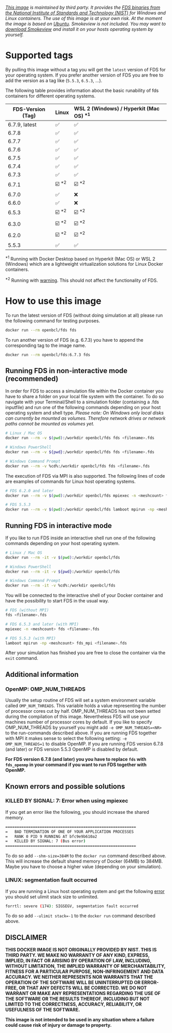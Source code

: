 *[This image](https://hub.docker.com/r/openbcl/fds) is maintained by third party. It provides the [FDS binaries from the National Institute of Standards and Technology (NIST)](https://pages.nist.gov/fds-smv/) for Windows and Linux containers. The use of this image is at your own risk. At the moment the image is based on [Ubuntu](https://hub.docker.com/_/ubuntu). Smokeview is not included. You may want to [download Smokeview](https://pages.nist.gov/fds-smv/downloads.html) and install it on your hosts operating system by yourself.*

# Supported tags
By pulling this image without a tag you will get the `latest` version of FDS for your operating system. If you prefer another version of FDS you are free to add the version as a tag like (`5.5.3`, `6.5.3`, ...).

The following table provides information about the basic runability of fds containers for different operating systems.

| FDS-Version (Tag)   | Linux                | WSL 2 (Windows) / Hyperkit (Mac OS) <sup>\*1</sup>  |
| ------------------- | :------------------- | :-------------------------------------------------- |
| 6.7.9, latest       | ✅                   | ✅                                                 |
| 6.7.8               | ✅                   | ✅                                                 |
| 6.7.7               | ✅                   | ✅                                                 |
| 6.7.6               | ✅                   | ✅                                                 |
| 6.7.5               | ✅                   | ✅                                                 |
| 6.7.4               | ✅                   | ✅                                                 |
| 6.7.3               | ✅                   | ✅                                                 |
| 6.7.1               | ☑️ <sup>\*2</sup>    | ☑️ <sup>\*2</sup>                                  |
| 6.7.0               | ✅                   | ❌                                                 |
| 6.6.0               | ✅                   | ❌                                                 |
| 6.5.3               | ☑️ <sup>\*2</sup>    | ☑️ <sup>\*2</sup>                                  |
| 6.3.0               | ☑️ <sup>\*2</sup>    | ☑️ <sup>\*2</sup>                                  |
| 6.2.0               | ☑️ <sup>\*2</sup>    | ☑️ <sup>\*2</sup>                                  |
| 5.5.3               | ✅                   | ✅                                                 |

<sup>\*1</sup> Running with Docker Desktop based on Hyperkit (Mac OS) or WSL 2 (Windows) which are a lightweight virtualization solutions for Linux Docker containers.

<sup>\*2</sup> Running with [warning](https://stackoverflow.com/questions/46138549/docker-openmpi-and-unexpected-end-of-proc-mounts-line). This should not affect the functionality of FDS.

# How to use this image

To run the latest version of FDS (without doing simulation at all) please run the following command for testing purposes.
```bash
docker run --rm openbcl/fds fds
```
To run another version of FDS (e.g. 6.7.3) you have to append the corresponding tag to the image name.
```bash
docker run --rm openbcl/fds:6.7.3 fds
```

## Running FDS in non-interactive mode (recommended)
In order for FDS to access a simulation file within the Docker container you have to share a folder on your local file system with the container.
To do so navigate with your Terminal/Shell to a simulation folder (containing a .fds inputfile) and run one of the following commands depending on your host operating system and shell type.
*Please note: On Windows only local disks can currently be mounted as volumes. Therefore network drives or network paths cannot be mounted as volumes yet.*
```bash
# Linux / Mac OS
docker run --rm -v $(pwd):/workdir openbcl/fds fds <filename>.fds

# Windows PowerShell
docker run --rm -v ${pwd}:/workdir openbcl/fds fds <filename>.fds

# Windows Command Prompt
docker run --rm -v %cd%:/workdir openbcl/fds fds <filename>.fds
```

The execution of FDS via MPI is also supported.
The following lines of code are examples of commands for Linux host operating systems.
```bash
# FDS 6.2.0 and later
docker run --rm -v $(pwd):/workdir openbcl/fds mpiexec -n <meshcount> fds <filename>.fds

# FDS 5.5.3
docker run --rm -v $(pwd):/workdir openbcl/fds lamboot mpirun -np <meshcount> fds_mpi <filename>.fds
```

## Running FDS in interactive mode
If you like to run FDS inside an interactive shell run one of the following commands depending on your host operating system.
```bash
# Linux / Mac OS
docker run --rm -it -v $(pwd):/workdir openbcl/fds

# Windows PowerShell
docker run --rm -it -v ${pwd}:/workdir openbcl/fds

# Windows Command Prompt
docker run --rm -it -v %cd%:/workdir openbcl/fds
```

You will be connected to the interactive shell of your Docker container and have the possibility to start FDS in the usual way.

```bash
# FDS (without MPI)
fds <filename>.fds

# FDS 6.5.3 and later (with MPI)
mpiexec -n <meshcount> fds <filename>.fds

# FDS 5.5.3 (with MPI)
lamboot mpirun -np <meshcount> fds_mpi <filename>.fds
```

After your simulation has finished you are free to close the container via the `exit` command.

## Additional information
### OpenMP: OMP_NUM_THREADS
Usually the setup routine of FDS will set a system environment variable called `OMP_NUM_THREADS`.
This variable holds a value representing the number of processor cores cut by half. OMP_NUM_THREADS has not been setted during the compilation of this image.
Nevertheless FDS will use your machines number of processor cores by default. If you like to specify OMP_NUM_THREADS by yourself you might add `-e OMP_NUM_THREADS=<NR>` to the run-commands described above.
If you are running FDS together with MPI it makes sense to select the following setting: `-e OMP_NUM_THREADS=1` to disable OpenMP.
If you are running FDS version 6.7.8 (and later) or FDS version 5.5.3 OpenMP is disabled by default.

**For FDS version 6.7.8 (and later) you you have to replace `fds` with `fds_openmp` in your command if you want to run FDS together with OpenMP.**

## Known errors and possible solutions
### KILLED BY SIGNAL: 7: Error when using mpiexec
If you get an error like the following, you should increase the shared memory.
```bash
=========================================================
=   BAD TERMINATION OF ONE OF YOUR APPLICATION PROCESSES
=   RANK 0 PID 9 RUNNING AT bfc9e9b610a2
=   KILLED BY SIGNAL: 7 (Bus error)
=========================================================
```
To do so add `--shm-size=384M` to the `docker run` command described above.
This will increase the default shared memory of Docker (64MB) to 384MB.
Maybe you have to choose a higher value (depending on your simulation).

### LINUX: segmentation fault occurred
If you are running a Linux host operating system and get the following [error](https://github.com/firemodels/fds/issues/6265) you should set ulimit stack size to unlimited.
```bash
forrtl: severe (174): SIGSEGV, segmentation fault occurred
```
To do so add `--ulimit stack=-1` to the `docker run` command described above.

## DISCLAIMER
**THIS DOCKER IMAGE IS NOT ORIGINALLY PROVIDED BY NIST. THIS IS THIRD PARTY. WE MAKE NO WARRANTY OF ANY KIND, EXPRESS, IMPLIED, IN FACT OR ARISING BY OPERATION OF LAW, INCLUDING, WITHOUT LIMITATION, THE IMPLIED WARRANTY OF MERCHANTABILITY, FITNESS FOR A PARTICULAR PURPOSE, NON-INFRINGEMENT AND DATA ACCURACY. WE NEITHER REPRESENTS NOR WARRANTS THAT THE OPERATION OF THE SOFTWARE WILL BE UNINTERRUPTED OR ERROR-FREE, OR THAT ANY DEFECTS WILL BE CORRECTED. WE DO NOT WARRANT OR MAKE ANY REPRESENTATIONS REGARDING THE USE OF THE SOFTWARE OR THE RESULTS THEREOF, INCLUDING BUT NOT LIMITED TO THE CORRECTNESS, ACCURACY, RELIABILITY, OR USEFULNESS OF THE SOFTWARE.**

**This image is not intended to be used in any situation where a failure could cause risk of injury or damage to property.**